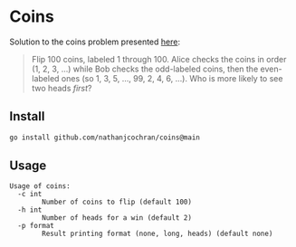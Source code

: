 # Coins

Solution to the coins problem presented [here](https://x.com/littmath/status/1834273354628424080):

> Flip 100 coins, labeled 1 through 100. Alice checks the coins in order (1, 2, 3, …) while Bob checks the odd-labeled coins, then the even-labeled ones (so 1, 3, 5, …, 99, 2, 4, 6, …). Who is more likely to see two heads *first*?

## Install

```bash
go install github.com/nathanjcochran/coins@main
```

## Usage

```
Usage of coins:
  -c int
    	Number of coins to flip (default 100)
  -h int
    	Number of heads for a win (default 2)
  -p format
    	Result printing format (none, long, heads) (default none)
```
